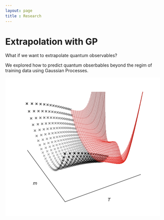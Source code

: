 ```yaml
---
layout: page
title : Research
---
```

# Extrapolation with GP
What if we want to extrapolate quantum observables?

We explored how to predict quantum obserbables beyond the regim of training data using Gaussian Processes.

[![Extrapolation of quantum observables](assets/img/spin_extrapolation_prl.png)](aboutme)
